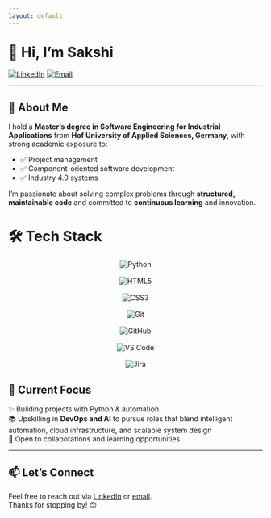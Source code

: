 ```yaml
---
layout: default
---
```


<h1 style="margin-top: 2rem;">👋 Hi, I’m Sakshi</h1>

[![LinkedIn](https://img.shields.io/badge/LinkedIn-blue?logo=linkedin&logoColor=white)](https://www.linkedin.com/in/sjain04/)
[![Email](https://img.shields.io/badge/Email-DM%20Me-blue)](mailto:sjain040395@gmail.com)

---

## 🧠 About Me

I hold a **Master’s degree in Software Engineering for Industrial Applications** from **Hof University of Applied Sciences, Germany**, with strong academic exposure to:
- ✅ Project management  
- ✅ Component-oriented software development  
- ✅ Industry 4.0 systems  

I’m passionate about solving complex problems through **structured, maintainable code** and committed to **continuous learning** and innovation.

<h1>🛠️ Tech Stack</h1>

<div style="list-style-type: none; padding-left: 0;">
    <!-- Languages & Frameworks -->
    <div style="text-align: center; margin-bottom: 1rem;">
        <img src="https://img.shields.io/badge/Python-3776AB?style=flat&logo=python&logoColor=white" alt="Python" />
    </div>
    <div style="text-align: center; margin-bottom: 1rem;">
        <img src="https://img.shields.io/badge/HTML5-E34F26?style=flat&logo=html5&logoColor=white" alt="HTML5" />
    </div>
    <div style="text-align: center; margin-bottom: 1rem;">
        <img src="https://img.shields.io/badge/CSS3-1572B6?style=flat&logo=css3&logoColor=white" alt="CSS3" />
    </div>
</div>

<div style="list-style-type: none; padding-left: 0;">
    <!-- Tools & Platforms -->
    <div style="text-align: center; margin-bottom: 1rem;">
        <img src="https://img.shields.io/badge/Git-F05032?style=flat&logo=git&logoColor=white" alt="Git" />
    </div>
    <div style="text-align: center; margin-bottom: 1rem;">
        <img src="https://img.shields.io/badge/GitHub-181717?style=flat&logo=github&logoColor=white" alt="GitHub" />
    </div>
    <div style="text-align: center; margin-bottom: 1rem;">
        <img src="https://img.shields.io/badge/VS%20Code-007ACC?style=flat&logo=visual-studio-code&logoColor=white" alt="VS Code" />
    </div>
    <div style="text-align: center; margin-bottom: 1rem;">
        <img src="https://img.shields.io/badge/Jira-0052CC?style=flat&logo=jira&logoColor=white" alt="Jira" />
    </div>
</div>

## 🚀 Current Focus

✨ Building projects with Python & automation  
📚 Upskilling in **DevOps and AI** to pursue roles that blend intelligent automation, cloud infrastructure, and scalable system design  
🤝 Open to collaborations and learning opportunities

---

## 📫 Let’s Connect

Feel free to reach out via [LinkedIn](https://www.linkedin.com/in/sjain04/) or [email](mailto:sjain040395@gmail.com).  
Thanks for stopping by! 😊
